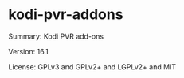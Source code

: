 #           kodi-pvr-addons
 
Summary:        Kodi PVR add-ons
 
Version:        16.1
 
License:        GPLv3 and GPLv2+ and LGPLv2+ and MIT
 
